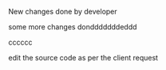 New changes done by developer

some more changes dondddddddeddd


cccccc

edit the source code as per the client request

